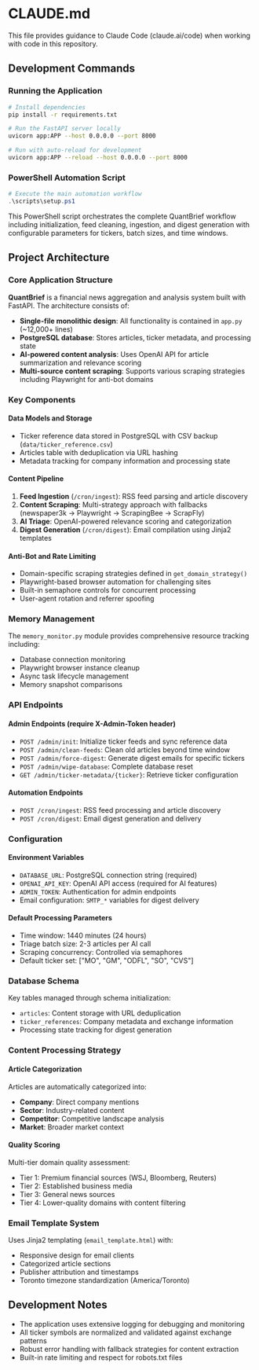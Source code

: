 # CLAUDE.md

This file provides guidance to Claude Code (claude.ai/code) when working with code in this repository.

## Development Commands

### Running the Application
```bash
# Install dependencies
pip install -r requirements.txt

# Run the FastAPI server locally
uvicorn app:APP --host 0.0.0.0 --port 8000

# Run with auto-reload for development
uvicorn app:APP --reload --host 0.0.0.0 --port 8000
```

### PowerShell Automation Script
```powershell
# Execute the main automation workflow
.\scripts\setup.ps1
```

This PowerShell script orchestrates the complete QuantBrief workflow including initialization, feed cleaning, ingestion, and digest generation with configurable parameters for tickers, batch sizes, and time windows.

## Project Architecture

### Core Application Structure

**QuantBrief** is a financial news aggregation and analysis system built with FastAPI. The architecture consists of:

- **Single-file monolithic design**: All functionality is contained in `app.py` (~12,000+ lines)
- **PostgreSQL database**: Stores articles, ticker metadata, and processing state
- **AI-powered content analysis**: Uses OpenAI API for article summarization and relevance scoring
- **Multi-source content scraping**: Supports various scraping strategies including Playwright for anti-bot domains

### Key Components

#### Data Models and Storage
- Ticker reference data stored in PostgreSQL with CSV backup (`data/ticker_reference.csv`)
- Articles table with deduplication via URL hashing
- Metadata tracking for company information and processing state

#### Content Pipeline
1. **Feed Ingestion** (`/cron/ingest`): RSS feed parsing and article discovery
2. **Content Scraping**: Multi-strategy approach with fallbacks (newspaper3k → Playwright → ScrapingBee → ScrapFly)
3. **AI Triage**: OpenAI-powered relevance scoring and categorization
4. **Digest Generation** (`/cron/digest`): Email compilation using Jinja2 templates

#### Anti-Bot and Rate Limiting
- Domain-specific scraping strategies defined in `get_domain_strategy()`
- Playwright-based browser automation for challenging sites
- Built-in semaphore controls for concurrent processing
- User-agent rotation and referrer spoofing

### Memory Management

The `memory_monitor.py` module provides comprehensive resource tracking including:
- Database connection monitoring
- Playwright browser instance cleanup
- Async task lifecycle management
- Memory snapshot comparisons

### API Endpoints

#### Admin Endpoints (require X-Admin-Token header)
- `POST /admin/init`: Initialize ticker feeds and sync reference data
- `POST /admin/clean-feeds`: Clean old articles beyond time window
- `POST /admin/force-digest`: Generate digest emails for specific tickers
- `POST /admin/wipe-database`: Complete database reset
- `GET /admin/ticker-metadata/{ticker}`: Retrieve ticker configuration

#### Automation Endpoints
- `POST /cron/ingest`: RSS feed processing and article discovery
- `POST /cron/digest`: Email digest generation and delivery

### Configuration

#### Environment Variables
- `DATABASE_URL`: PostgreSQL connection string (required)
- `OPENAI_API_KEY`: OpenAI API access (required for AI features)
- `ADMIN_TOKEN`: Authentication for admin endpoints
- Email configuration: `SMTP_*` variables for digest delivery

#### Default Processing Parameters
- Time window: 1440 minutes (24 hours)
- Triage batch size: 2-3 articles per AI call
- Scraping concurrency: Controlled via semaphores
- Default ticker set: ["MO", "GM", "ODFL", "SO", "CVS"]

### Database Schema

Key tables managed through schema initialization:
- `articles`: Content storage with URL deduplication
- `ticker_references`: Company metadata and exchange information
- Processing state tracking for digest generation

### Content Processing Strategy

#### Article Categorization
Articles are automatically categorized into:
- **Company**: Direct company mentions
- **Sector**: Industry-related content
- **Competitor**: Competitive landscape analysis
- **Market**: Broader market context

#### Quality Scoring
Multi-tier domain quality assessment:
- Tier 1: Premium financial sources (WSJ, Bloomberg, Reuters)
- Tier 2: Established business media
- Tier 3: General news sources
- Tier 4: Lower-quality domains with content filtering

### Email Template System

Uses Jinja2 templating (`email_template.html`) with:
- Responsive design for email clients
- Categorized article sections
- Publisher attribution and timestamps
- Toronto timezone standardization (America/Toronto)

## Development Notes

- The application uses extensive logging for debugging and monitoring
- All ticker symbols are normalized and validated against exchange patterns
- Robust error handling with fallback strategies for content extraction
- Built-in rate limiting and respect for robots.txt files